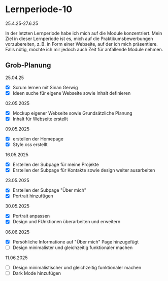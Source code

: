 # Lernperiode-10
25.4.25-27.6.25

In der letzten Lernperiode habe ich mich auf die Module konzentriert. Mein Ziel in dieser Lernperiode ist es, mich auf die Praktikumsbewerbungen vorzubereiten, z. B. in Form einer Webseite, auf der ich mich präsentiere. Falls nötig, möchte ich mir jedoch auch Zeit für anfallende Module nehmen.

## Grob-Planung

25.04.25
- [x] Scrum lernen mit Sinan Gerwig
- [x] Ideen suche für eigene Webseite sowie Inhalt definieren

02.05.2025
- [x] Mockup eigener Webseite sowie Grundsätzliche Planung
- [x] Inhalt für Webseite erstellt

09.05.2025
- [x] erstellen der Homepage
- [x] Style.css erstellt

16.05.2025
- [x] Erstellen der Subpage für meine Projekte
- [x] Erstellen der Subpage für Kontakte sowie design weiter ausarbeiten

23.05.2025
- [x] Erstellen der Subpage "Über mich"
- [x] Portrait hinzufügen

30.05.2025
- [x] Portrait anpassen
- [x] Design und FUnktionen überarbeiten und erweitern

06.06.2025
- [x] Persöhliche Informatione auf "Über mich" Page hinzugefügt
- [ ] Design minimalister und gleichzeitig funktionaler machen

11.06.2025
- [ ] Design minimalistischer und gleichzeitig funktionaler machen
- [ ] Dark Mode hinzufügen
